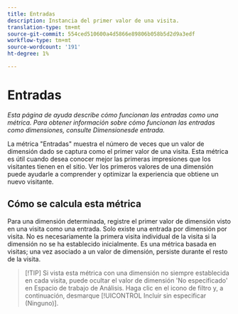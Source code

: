 ```yaml
---
title: Entradas
description: Instancia del primer valor de una visita.
translation-type: tm+mt
source-git-commit: 554ced510600a4d5866e89806b058b5d2d9a3edf
workflow-type: tm+mt
source-wordcount: '191'
ht-degree: 1%

---
```



# Entradas

*Esta página de ayuda describe cómo funcionan las entradas como una métrica. Para obtener información sobre cómo funcionan las entradas como dimensiones, consulte Dimensiones[](../dimensions/entry-dimensions.md)de entrada.*

La métrica &quot;Entradas&quot; muestra el número de veces que un valor de dimensión dado se captura como el primer valor de una visita. Esta métrica es útil cuando desea conocer mejor las primeras impresiones que los visitantes tienen en el sitio. Ver los primeros valores de una dimensión puede ayudarle a comprender y optimizar la experiencia que obtiene un nuevo visitante.

## Cómo se calcula esta métrica

Para una dimensión determinada, registre el primer valor de dimensión visto en una visita como una entrada. Solo existe una entrada por dimensión por visita. No es necesariamente la primera visita individual de la visita si la dimensión no se ha establecido inicialmente. Es una métrica basada en visitas; una vez asociado a un valor de dimensión, persiste durante el resto de la visita.

>[!TIP] Si vista esta métrica con una dimensión no siempre establecida en cada visita, puede ocultar el valor de dimensión &#39;No especificado&#39; en Espacio de trabajo de Análisis. Haga clic en el icono de filtro y, a continuación, desmarque [!UICONTROL Incluir sin especificar (Ninguno)].
